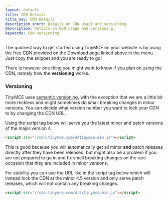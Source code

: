 ```yaml
---
layout: default
title: CDN Details
title_nav: CDN Details
description_short: Details on CDN usage and versioning.
description: Details on CDN usage and versioning.
keywords: CDN versioning
---
```


The quickest way to get started using TinyMCE on your website is by using the free CDN provided on the Download page linked above in the menu. Just copy the snippet and you are ready to go!

There is however one thing you might want to know if you plan on using the CDN, namely how the **versioning** works.

### Versioning

TinyMCE uses [semantic versioning](http://semver.org/), with the exception that we are a little bit more reckless and might sometimes do small breaking changes in minor versions. You can decide what version number you want to lock your CDN to by changing the CDN URL.

Using the script tag below will serve you the latest minor and patch versions of the major version 4.

```html
<script src="//cdn.tinymce.com/4/tinymce.min.js"></script>
```

This is good because you will automatically get all minor **and** patch releases directly after they have been released, but might also be a problem if you are not prepared to go in and fix small breaking changes on the rare occasion that they are included in minor versions.

For stability you can use the URL like in the script tag below which will instead lock the CDN at the minor 4.5 version and only serve patch releases, which will not contain any breaking changes.

```html
<script src="//cdn.tinymce.com/4.5/tinymce.min.js"></script>
```